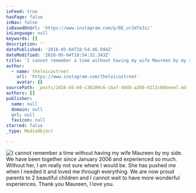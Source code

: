 ```yaml
---
inFeed: true
hasPage: false
inNav: false
isBasedOnUrl: 'https://www.instagram.com/p/BE_ur2mTeJz/'
inLanguage: null
keywords: []
description: ''
datePublished: '2016-05-04T18:54:46.594Z'
dateModified: '2016-05-04T18:54:32.343Z'
title: 'I cannot remember a time without having my wife Maureen by my side. We have been together since January 2006 and experienced so much. Without her, I am really not sure where I would be. She has pushed me when I needed it and loved me through everything. We are now proud parents to 2 beautiful children and I cannot wait to have more wonderful experiences. Thank you Maureen, I love you.'
author:
  - name: theleicastreet
    url: 'https://www.instagram.com/theleicastreet'
    avatar: {}
sourcePath: _posts/2016-05-04-c30200c6-cbaf-48d8-a260-0213c04beee7.md
authors: []
publisher:
  name: null
  domain: null
  url: null
  favicon: null
starred: false
_type: MediaObject

---
```

![I cannot remember a time without having my wife Maureen by my side. We have been together since January 2006 and experienced so much. Without her, I am really not sure where I would be. She has pushed me when I needed it and loved me through everything. We are now proud parents to 2 beautiful children and I cannot wait to have more wonderful experiences. Thank you Maureen, I love you.](https://s3-us-west-2.amazonaws.com/the-grid-img/p/44271d620bd8b7546c02c23ec391674a062bce54.jpg)